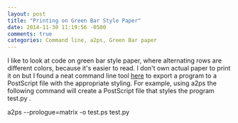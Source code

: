```yaml
---
layout: post
title: "Printing on Green Bar Style Paper"
date: 2014-11-30 11:19:56 -0500
comments: true
categories: Command line, a2ps, Green Bar paper
---
```


I like to look at code on green bar style paper, where alternating rows are different colors, because it's easier to read. I don't own actual paper to print it on but I found a neat command line tool [here](http://www.perlmonks.org/bare/?node_id=391709) to export a program to a PostScript file with the appropriate styling. For example, using a2ps the following command will create a PostScript file that styles the program test.py .

a2ps --prologue=matrix -o test.ps test.py



